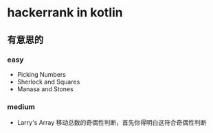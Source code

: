 # hackerrank in kotlin

## 有意思的

### easy

* Picking Numbers
* Sherlock and Squares
* Manasa and Stones

### medium

* Larry's Array 移动总数的奇偶性判断，首先你得明白这符合奇偶性判断